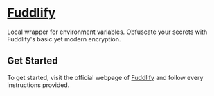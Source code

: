 # [Fuddlify](https://creuserr.github.io/fuddlify)
Local wrapper for environment variables. Obfuscate your secrets with Fuddlify's basic yet modern encryption.

## Get Started
To get started, visit the official webpage of [Fuddlify](https://creuserr.github.io/fuddlify) and follow every instructions provided.
